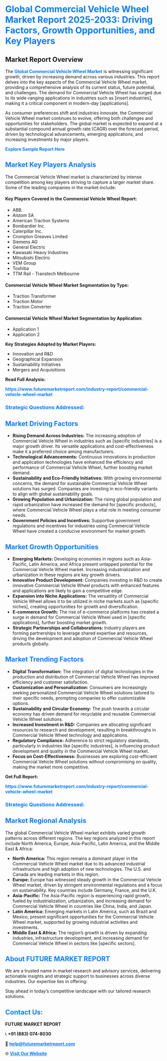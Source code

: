 <h1 style="color: #007BFF;">Global Commercial Vehicle Wheel Market Report 2025-2033: Driving Factors, Growth Opportunities, and Key Players</h1>

<section id="overview">
<h2>Market Report Overview</h2>
<p>The <a href="https://www.futuremarketreport.com/industry-report/commercial-vehicle-wheel-market" style="color: #007BFF; text-decoration: none;"><strong>Global Commercial Vehicle Wheel Market</strong></a> is witnessing significant growth, driven by increasing demand across various industries. This report delves into the key aspects of the Commercial Vehicle Wheel market, providing a comprehensive analysis of its current status, future potential, and challenges. The demand for Commercial Vehicle Wheel has surged due to its wide-ranging applications in industries such as [insert industries], making it a critical component in modern-day [applications].</p>
<p>As consumer preferences shift and industries innovate, the Commercial Vehicle Wheel market continues to evolve, offering both challenges and opportunities for stakeholders. The global market is expected to expand at a substantial compound annual growth rate (CAGR) over the forecast period, driven by technological advancements, emerging applications, and increasing investments by major players.</p>
</section>

<section id="overview">
<p><a href="https://www.futuremarketreport.com/request-sample/reportId=36264" style="color: #007BFF; text-decoration: none;"><strong>Explore Sample Report Here</strong></a></p>
</section>

<section id="key-players">
<h2 style="color: #007BFF;">Market Key Players Analysis</h2>
<p>The Commercial Vehicle Wheel market is characterized by intense competition among key players striving to capture a larger market share. Some of the leading companies in the market include:</p>
<h4>Key Players Covered in the Commercial Vehicle Wheel Report:</h4>
<ul><li>ABB.</li><li>Alstom SA</li><li>American Traction Systems</li><li>Bombardier Inc.</li><li>Caterpillar Inc.</li><li>Crompton Greaves Limited</li><li>Siemens AG</li><li>General Electric</li><li>Kawasaki Heavy Industries</li><li>Mitsubishi Electric</li><li>VEM Group</li><li>Toshiba</li><li>TTM Rail - Transtech Melbourne</li></ul>
<h4>Commercial Vehicle Wheel Market Segmentation by Type:</h4>
<ul><li>Traction Transformer</li><li>Traction Motor</li><li>Traction Converter</li></ul>

<h4>Commercial Vehicle Wheel Market Segmentation by Application:</h4>
<ul><li>Application 1</li><li>Application 2</li></ul>
<p><strong>Key Strategies Adopted by Market Players:</strong></p>
<ul>
<li>Innovation and R&D</li>
<li>Geographical Expansion</li>
<li>Sustainability Initiatives</li>
<li>Mergers and Acquisitions</li>
</ul>
</section>

<section>
<p><strong>Read Full Analysis: </strong></p><a href="https://www.futuremarketreport.com/industry-report/commercial-vehicle-wheel-market" style="color: #007BFF; text-decoration: none;"><strong>https://www.futuremarketreport.com/industry-report/commercial-vehicle-wheel-market</strong></a>
<h3 style="color: #007BFF;">Strategic Questions Addressed:</h3>
</section>

<section id="driving-factors">
<h2 style="color: #007BFF;">Market Driving Factors</h2>
<ul>
<li><strong>Rising Demand Across Industries:</strong> The increasing adoption of Commercial Vehicle Wheel in industries such as [specific industries] is a major growth driver. Its versatile applications and cost-effectiveness make it a preferred choice among manufacturers.</li>
<li><strong>Technological Advancements:</strong> Continuous innovations in production and application technologies have enhanced the efficiency and performance of Commercial Vehicle Wheel, further boosting market demand.</li>
<li><strong>Sustainability and Eco-Friendly Initiatives:</strong> With growing environmental concerns, the demand for sustainable Commercial Vehicle Wheel solutions has surged. Companies are investing in eco-friendly variants to align with global sustainability goals.</li>
<li><strong>Growing Population and Urbanization:</strong> The rising global population and rapid urbanization have increased the demand for [specific products], where Commercial Vehicle Wheel plays a vital role in meeting consumer needs.</li>
<li><strong>Government Policies and Incentives:</strong> Supportive government regulations and incentives for industries using Commercial Vehicle Wheel have created a conducive environment for market growth.</li>
</ul>
</section>

<section id="growth-opportunities">
<h2 style="color: #007BFF;">Market Growth Opportunities</h2>
<ul>
<li><strong>Emerging Markets:</strong> Developing economies in regions such as Asia-Pacific, Latin America, and Africa present untapped potential for the Commercial Vehicle Wheel market. Increasing industrialization and urbanization in these regions are key growth drivers.</li>
<li><strong>Innovative Product Development:</strong> Companies investing in R&D to create innovative Commercial Vehicle Wheel products with enhanced features and applications are likely to gain a competitive edge.</li>
<li><strong>Expansion into Niche Applications:</strong> The versatility of Commercial Vehicle Wheel allows it to be utilized in niche markets such as [specific niches], creating opportunities for growth and diversification.</li>
<li><strong>E-commerce Growth:</strong> The rise of e-commerce platforms has created a surge in demand for Commercial Vehicle Wheel used in [specific applications], further boosting market growth.</li>
<li><strong>Strategic Partnerships and Collaborations:</strong> Industry players are forming partnerships to leverage shared expertise and resources, driving the development and adoption of Commercial Vehicle Wheel products globally.</li>
</ul>
</section>

<section id="trending-factors">
<h2 style="color: #007BFF;">Market Trending Factors</h2>
<ul>
<li><strong>Digital Transformation:</strong> The integration of digital technologies in the production and distribution of Commercial Vehicle Wheel has improved efficiency and customer satisfaction.</li>
<li><strong>Customization and Personalization:</strong> Consumers are increasingly seeking personalized Commercial Vehicle Wheel solutions tailored to their specific needs, prompting companies to offer customizable options.</li>
<li><strong>Sustainability and Circular Economy:</strong> The push towards a circular economy has driven demand for recyclable and reusable Commercial Vehicle Wheel solutions.</li>
<li><strong>Increased Investment in R&D:</strong> Companies are allocating significant resources to research and development, resulting in breakthroughs in Commercial Vehicle Wheel technology and applications.</li>
<li><strong>Regulatory Compliance:</strong> Adherence to strict regulatory standards, particularly in industries like [specific industries], is influencing product development and quality in the Commercial Vehicle Wheel market.</li>
<li><strong>Focus on Cost-Effectiveness:</strong> Businesses are exploring cost-efficient Commercial Vehicle Wheel solutions without compromising on quality, making the market more competitive.</li>
</ul>
</section>

<section>
<p><strong>Get Full Report: </strong></p><a href="https://www.futuremarketreport.com/industry-report/commercial-vehicle-wheel-market" style="color: #007BFF; text-decoration: none;"><strong>https://www.futuremarketreport.com/industry-report/commercial-vehicle-wheel-market</strong></a>
<h3 style="color: #007BFF;">Strategic Questions Addressed:</h3>
</section>


<section id="regional-analysis">
<h2 style="color: #007BFF;">Market Regional Analysis</h2>
<p>The global Commercial Vehicle Wheel market exhibits varied growth patterns across different regions. The key regions analyzed in this report include North America, Europe, Asia-Pacific, Latin America, and the Middle East & Africa:</p>
<ul>
<li><strong>North America:</strong> This region remains a dominant player in the Commercial Vehicle Wheel market due to its advanced industrial infrastructure and high adoption of new technologies. The U.S. and Canada are leading markets in this region.</li>
<li><strong>Europe:</strong> Europe has witnessed steady growth in the Commercial Vehicle Wheel market, driven by stringent environmental regulations and a focus on sustainability. Key countries include Germany, France, and the U.K.</li>
<li><strong>Asia-Pacific:</strong> The Asia-Pacific region is experiencing rapid growth, fueled by industrialization, urbanization, and increasing demand for Commercial Vehicle Wheel in countries like China, India, and Japan.</li>
<li><strong>Latin America:</strong> Emerging markets in Latin America, such as Brazil and Mexico, present significant opportunities for the Commercial Vehicle Wheel market, supported by growing industrial activities and investments.</li>
<li><strong>Middle East & Africa:</strong> The region’s growth is driven by expanding industries, infrastructure development, and increasing demand for Commercial Vehicle Wheel in sectors like [specific sectors].</li>
</ul>
</section>

<footer>
<h2 style="color: #007BFF;">About FUTURE MARKET REPORT</h2>
<p>We are a trusted name in market research and advisory services, delivering actionable insights and strategic support to businesses across diverse industries. Our expertise lies in offering:</p>

<p>Stay ahead in today’s competitive landscape with our tailored research solutions.</p>

<h2 style="color: #007BFF;">Contact Us:</h2>
<p><strong>FUTURE MARKET REPORT</strong></p>
<p>📞 <strong>+91 (883) 074-8030</strong></p>
<p>📧 <strong><a href="mailto:help@futuremarketreport.com" style="color: #007BFF;">help@futuremarketreport.com</a></strong></p>
<p>🌐 <strong><a href="https://www.futuremarketreport.com/" style="color: #007BFF;">Visit Our Website</a></strong></p>
</footer>
